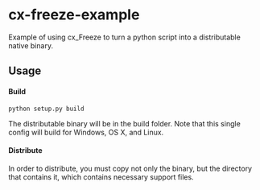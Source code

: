 # cx-freeze-example

Example of using cx_Freeze to turn a python script into a distributable native binary.

## Usage

#### Build

    python setup.py build

The distributable binary will be in the build folder. Note that this single config will build for Windows, OS X, and Linux.

#### Distribute

In order to distribute, you must copy not only the binary, but the directory that contains it, which contains necessary support files.

